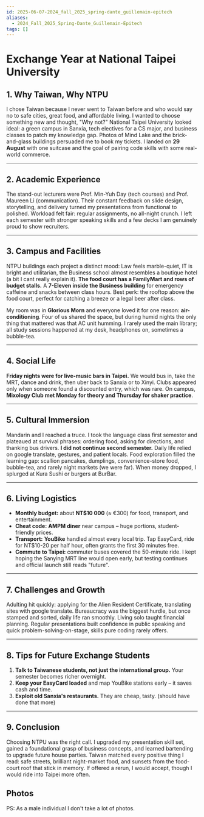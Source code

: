 ```yaml
---
id: 2025-06-07-2024_fall_2025_spring-dante_guillemain-epitech
aliases:
  - 2024_Fall_2025_Spring-Dante_Guillemain-Epitech
tags: []
---
```


# Exchange Year at National Taipei University

## 1. Why Taiwan, Why NTPU

I chose Taiwan because I never went to Taiwan before and who would say no to safe cities, great food, and affordable living. I wanted to choose something new and thought, "Why not?" National Taipei University looked ideal: a green campus in Sanxia, tech electives for a CS major, and business classes to patch my knowledge gap. Photos of Mind Lake and the brick-and-glass buildings persuaded me to book my tickets. I landed on **29 August** with one suitcase and the goal of pairing code skills with some real-world commerce.

---

## 2. Academic Experience

The stand-out lecturers were Prof. Min-Yuh Day (tech courses) and Prof. Maureen Li (communication). Their constant feedback on slide design, storytelling, and delivery turned my presentations from functional to polished. Workload felt fair: regular assignments, no all-night crunch. I left each semester with stronger speaking skills and a few decks I am genuinely proud to show recruiters.

---

## 3. Campus and Facilities

NTPU buildings each project a distinct mood: Law feels marble-quiet, IT is bright and utilitarian, the Business school almost resembles a boutique hotel (a bit I cant really explain it). **The food court has a FamilyMart and rows of budget stalls.** A **7-Eleven inside the Business building** for emergency caffeine and snacks between class hours. Best perk: the rooftop above the food court, perfect for catching a breeze or a legal beer after class.

My room was in **Glorious Morn** and everyone loved it for one reason: **air-conditioning**. Four of us shared the space, but during humid nights the only thing that mattered was that AC unit humming. I rarely used the main library; all study sessions happened at my desk, headphones on, sometimes a bubble-tea.

---

## 4. Social Life

**Friday nights were for live-music bars in Taipei.** We would bus in, take the MRT, dance and drink, then uber back to Sanxia or to Xinyi. Clubs appeared only when someone found a discounted entry, which was rare. On campus, **Mixology Club met Monday for theory and Thursday for shaker practice**.

---

## 5. Cultural Immersion

Mandarin and I reached a truce. I took the language class first semester and plateaued at survival phrases: ordering food, asking for directions, and thanking bus drivers. **I did not continue second semester.** Daily life relied on google translate, gestures, and patient locals. Food exploration filled the learning gap: scallion pancakes, dumplings, convenience-store food, bubble-tea, and rarely night markets (we were far). When money dropped, I splurged at Kura Sushi or burgers at BurBar.

---

## 6. Living Logistics

- **Monthly budget:** about **NT$10 000** (≈ €300) for food, transport, and entertainment.
- **Cheat code:** **AMPM diner** near campus – huge portions, student-friendly prices.
- **Transport:** **YouBike** handled almost every local trip. Tap EasyCard, ride for NT$10-20 per half hour, often grants the first 30 minutes free.
- **Commute to Taipei:** commuter buses covered the 50-minute ride. I kept hoping the Sanying MRT line would open early, but testing continues and official launch still reads "future".

---

## 7. Challenges and Growth

Adulting hit quickly: applying for the Alien Resident Certificate, translating sites with google translate. Bureaucracy was the biggest hurdle, but once stamped and sorted, daily life ran smoothly. Living solo taught financial planning. Regular presentations built confidence in public speaking and quick problem-solving-on-stage, skills pure coding rarely offers.

---

## 8. Tips for Future Exchange Students

1. **Talk to Taiwanese students, not just the international group.** Your semester becomes richer overnight.
2. **Keep your EasyCard loaded** and map YouBike stations early – it saves cash and time.
3. **Exploit old Sanxia's restaurants.** They are cheap, tasty. (should have done that more)

---

## 9. Conclusion

Choosing NTPU was the right call. I upgraded my presentation skill set, gained a foundational grasp of business concepts, and learned bartending to upgrade future house parties. Taiwan matched every positive thing I read: safe streets, brilliant night-market food, and sunsets from the food-court roof that stick in memory. If offered a rerun, I would accept, though I would ride into Taipei more often.

## Photos
PS: As a male individual I don't take a lot of photos.